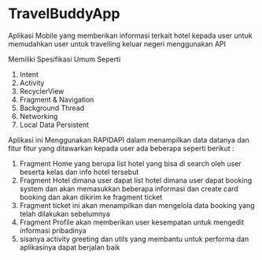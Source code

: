 # TravelBuddyApp

Aplikasi Mobile yang memberikan informasi terkait hotel kepada user untuk memudahkan user untuk travelling keluar negeri menggunakan API

Memiliki Spesifikasi Umum Seperti
1. Intent
2. Activity
3. RecyclerView
4. Fragment & Navigation
5. Background Thread
6. Networking
7. Local Data Persistent


Aplikasi ini Menggunakan RAPIDAPI dalam menampilkan data datanya dan fitur fitur yang ditawarkan kepada user ada beberapa seperti berikut :
1. Fragment Home yang berupa list hotel yang bisa di search oleh user beserta kelas dan info hotel tersebut
2. Fragment Hotel dimana user dapat list hotel dimana user dapat booking system dan akan memasukkan beberapa informasi dan create card booking dan akan dikirim ke fragment ticket
3. Fragment ticket ini akan menampilkan dan mengelola data booking yang telah dilakukan sebelumnya
4. Fragment Profile akan memberikan user kesempatan untuk mengedit informasi pribadinya
5. sisanya activity greeting dan utils yang membantu untuk performa dan aplikasinya dapat berjalan baik
